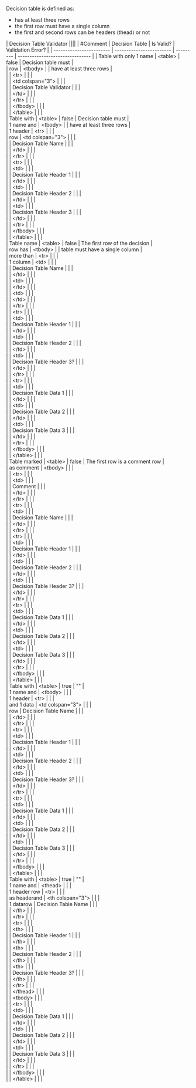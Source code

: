 ﻿Decision table is defined as:
- has at least three rows
- the first row must have a single column
- the first and second rows can be headers (thead) or not

| Decision Table Validator                                                                       ||||
| #Comment                 | Decision Table           | Is Valid? | Validation Error?               |
| ------------------------ | ------------------------ | --------- | ------------------------------- |
| Table with only 1 name   | \<table\>                | false     | Decision table must                |\
| row                      | \<tbody\>                |           | have at least three rows           |\
|                          | \<tr\>                   |           |                                    |\
|                          | \<td colspan="3"\>       |           |                                    |\
|                          | Decision Table Validator |           |                                    |\
|                          | \</td\>                  |           |                                    |\
|                          | \</tr\>                  |           |                                    |\
|                          | \</tbody\>               |           |                                    |\
|                          | \</table\>               |           |                                 |   
| Table with               | \<table\>                | false     | Decision table must                |\
| 1 name and               | \<tbody\>                |           | have at least three rows           |\
| 1 header                 | \<tr\>                   |           |                                    |\
| row                      | \<td colspan="3"\>       |           |                                    |\
|                          | Decision Table Name      |           |                                    |\
|                          | \</td\>                  |           |                                    |\
|                          | \</tr\>                  |           |                                    |\
|                          | \<tr\>                   |           |                                    |\
|                          | \<td\>                   |           |                                    |\
|                          | Decision Table Header 1  |           |                                    |\
|                          | \</td\>                  |           |                                    |\
|                          | \<td\>                   |           |                                    |\
|                          | Decision Table Header 2  |           |                                    |\
|                          | \</td\>                  |           |                                    |\
|                          | \<td\>                   |           |                                    |\
|                          | Decision Table Header 3  |           |                                    |\
|                          | \</td\>                  |           |                                    |\
|                          | \</tr\>                  |           |                                    |\
|                          | \</tbody\>               |           |                                    |\
|                          | \</table\>               |           |                                 |   
| Table name               | \<table\>                | false     | The first row of the decision      |\
| row has                  | \<tbody\>                |           | table must have a single column    |\
| more than                | \<tr\>                   |           |                                    |\
| 1 column                 | \<td\>                   |           |                                    |\
|                          | Decision Table Name      |           |                                    |\
|                          | \</td\>                  |           |                                    |\
|                          | \<td\>                   |           |                                    |\
|                          | \</td\>                  |           |                                    |\
|                          | \<td\>                   |           |                                    |\
|                          | \</td\>                  |           |                                    |\
|                          | \</tr\>                  |           |                                    |\
|                          | \<tr\>                   |           |                                    |\
|                          | \<td\>                   |           |                                    |\
|                          | Decision Table Header 1  |           |                                    |\
|                          | \</td\>                  |           |                                    |\
|                          | \<td\>                   |           |                                    |\
|                          | Decision Table Header 2  |           |                                    |\
|                          | \</td\>                  |           |                                    |\
|                          | \<td\>                   |           |                                    |\
|                          | Decision Table Header 3? |           |                                    |\
|                          | \</td\>                  |           |                                    |\
|                          | \</tr\>                  |           |                                    |\
|                          | \<tr\>                   |           |                                    |\
|                          | \<td\>                   |           |                                    |\
|                          | Decision Table Data 1    |           |                                    |\
|                          | \</td\>                  |           |                                    |\
|                          | \<td\>                   |           |                                    |\
|                          | Decision Table Data 2    |           |                                    |\
|                          | \</td\>                  |           |                                    |\
|                          | \<td\>                   |           |                                    |\
|                          | Decision Table Data 3    |           |                                    |\
|                          | \</td\>                  |           |                                    |\
|                          | \</tr\>                  |           |                                    |\
|                          | \</tbody\>               |           |                                    |\
|                          | \</table\>               |           |                                 |   
| Table marked             | \<table\>                | false     | The first row is a comment row      |\
| as comment               | \<tbody\>                |           |     |\
|                          | \<tr\>                   |           |                                    |\
|                          | \<td\>                   |           |                                    |\
|                          | Comment      |           |                                    |\
|                          | \</td\>                  |           |                                    |\
|                          | \</tr\>                  |           |                                    |\
|                          | \<tr\>                   |           |                                    |\
|                          | \<td\>                   |           |                                    |\
|                          | Decision Table Name      |           |                                    |\
|                          | \</td\>                  |           |                                    |\
|                          | \</tr\>                  |           |                                    |\
|                          | \<tr\>                   |           |                                    |\
|                          | \<td\>                   |           |                                    |\
|                          | Decision Table Header 1  |           |                                    |\
|                          | \</td\>                  |           |                                    |\
|                          | \<td\>                   |           |                                    |\
|                          | Decision Table Header 2  |           |                                    |\
|                          | \</td\>                  |           |                                    |\
|                          | \<td\>                   |           |                                    |\
|                          | Decision Table Header 3? |           |                                    |\
|                          | \</td\>                  |           |                                    |\
|                          | \</tr\>                  |           |                                    |\
|                          | \<tr\>                   |           |                                    |\
|                          | \<td\>                   |           |                                    |\
|                          | Decision Table Data 1    |           |                                    |\
|                          | \</td\>                  |           |                                    |\
|                          | \<td\>                   |           |                                    |\
|                          | Decision Table Data 2    |           |                                    |\
|                          | \</td\>                  |           |                                    |\
|                          | \<td\>                   |           |                                    |\
|                          | Decision Table Data 3    |           |                                    |\
|                          | \</td\>                  |           |                                    |\
|                          | \</tr\>                  |           |                                    |\
|                          | \</tbody\>               |           |                                    |\
|                          | \</table\>               |           |                                 |   
| Table with               | \<table\>                | true      | ""                                 |\
| 1 name and               | \<tbody\>                |           |                                    |\
| 1 header                 | \<tr\>                   |           |                                    |\
| and 1 data               | \<td colspan="3"\>       |           |                                    |\
| row                      | Decision Table Name      |           |                                    |\
|                          | \</td\>                  |           |                                    |\
|                          | \</tr\>                  |           |                                    |\
|                          | \<tr\>                   |           |                                    |\
|                          | \<td\>                   |           |                                    |\
|                          | Decision Table Header 1  |           |                                    |\
|                          | \</td\>                  |           |                                    |\
|                          | \<td\>                   |           |                                    |\
|                          | Decision Table Header 2  |           |                                    |\
|                          | \</td\>                  |           |                                    |\
|                          | \<td\>                   |           |                                    |\
|                          | Decision Table Header 3? |           |                                    |\
|                          | \</td\>                  |           |                                    |\
|                          | \</tr\>                  |           |                                    |\
|                          | \<tr\>                   |           |                                    |\
|                          | \<td\>                   |           |                                    |\
|                          | Decision Table Data 1    |           |                                    |\
|                          | \</td\>                  |           |                                    |\
|                          | \<td\>                   |           |                                    |\
|                          | Decision Table Data 2    |           |                                    |\
|                          | \</td\>                  |           |                                    |\
|                          | \<td\>                   |           |                                    |\
|                          | Decision Table Data 3    |           |                                    |\
|                          | \</td\>                  |           |                                    |\
|                          | \</tr\>                  |           |                                    |\
|                          | \</tbody\>               |           |                                    |\
|                          | \</table\>               |           |                                 |   
| Table with               | \<table\>                | true      | ""                                 |\
| 1 name and               | \<thead\>                |           |                                    |\
| 1 header row             | \<tr\>                   |           |                                    |\
| as headerand             | \<th colspan="3"\>       |           |                                    |\
| 1 datarow                | Decision Table Name      |           |                                    |\
|                          | \</th\>                  |           |                                    |\
|                          | \</tr\>                  |           |                                    |\
|                          | \<tr\>                   |           |                                    |\
|                          | \<th\>                   |           |                                    |\
|                          | Decision Table Header 1  |           |                                    |\
|                          | \</th\>                  |           |                                    |\
|                          | \<th\>                   |           |                                    |\
|                          | Decision Table Header 2  |           |                                    |\
|                          | \</th\>                  |           |                                    |\
|                          | \<th\>                   |           |                                    |\
|                          | Decision Table Header 3? |           |                                    |\
|                          | \</th\>                  |           |                                    |\
|                          | \</tr\>                  |           |                                    |\
|                          | \</thead\>               |           |                                    |\
|                          | \<tbody\>                |           |                                    |\
|                          | \<tr\>                   |           |                                    |\
|                          | \<td\>                   |           |                                    |\
|                          | Decision Table Data 1    |           |                                    |\
|                          | \</td\>                  |           |                                    |\
|                          | \<td\>                   |           |                                    |\
|                          | Decision Table Data 2    |           |                                    |\
|                          | \</td\>                  |           |                                    |\
|                          | \<td\>                   |           |                                    |\
|                          | Decision Table Data 3    |           |                                    |\
|                          | \</td\>                  |           |                                    |\
|                          | \</tr\>                  |           |                                    |\
|                          | \</tbody\>               |           |                                    |\
|                          | \</table\>               |           |                                 |   

